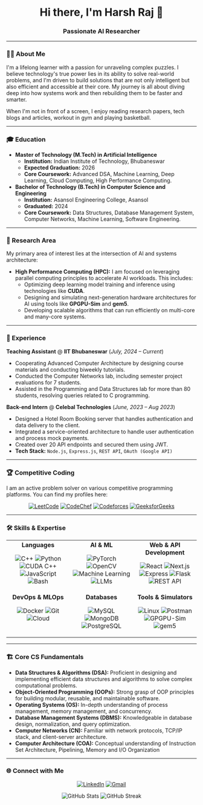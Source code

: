 <h1 align="center">Hi there, I'm Harsh Raj 👋</h1>
<h3 align="center">Passionate AI Researcher</h3>

---

### 👨‍💻 About Me

I'm a lifelong learner with a passion for unraveling complex puzzles. I believe technology's true power lies in its ability to solve real-world problems, and I'm driven to build solutions that are not only intelligent but also efficient and accessible at their core. My journey is all about diving deep into how systems work and then rebuilding them to be faster and smarter.

When I'm not in front of a screen, I enjoy reading research papers, tech blogs and articles, workout in gym and playing basketball.

---

### 🎓 Education

-   **Master of Technology (M.Tech) in Artificial Intelligence**
    -   **Institution:** Indian Institute of Technology, Bhubaneswar
    -   **Expected Graduation:** 2026
    -   **Core Coursework:** Advanced DSA, Machine Learning, Deep Learning, Cloud Computing, High Performance Computing.
-   **Bachelor of Technology (B.Tech) in Computer Science and Engineering**
    -   **Institution:** Asansol Engineering College, Asansol
    -   **Graduated:** 2024
    -   **Core Coursework:** Data Structures, Database Management System, Computer Networks, Machine Learning, Software Engineering.

---

### 🔬 Research Area

My primary area of interest lies at the intersection of AI and systems architecture:

-   **High Performance Computing (HPC):** I am focused on leveraging parallel computing principles to accelerate AI workloads. This includes:
    -   Optimizing deep learning model training and inference using technologies like **CUDA**.
    -   Designing and simulating next-generation hardware architectures for AI using tools like **GPGPU-Sim** and **gem5**.
    -   Developing scalable algorithms that can run efficiently on multi-core and many-core systems.

---

### 💼 Experience

**Teaching Assistant** @ **IIT Bhubaneswar** (*July, 2024 – Current*)
- Cooperating Advanced Computer Architecture by designing course materials and conducting biweekly tutorials.
- Conducted the Computer Networks lab, including semester project evaluations for 7 students.
- Assisted in the Programming and Data Structures lab for more than 80 students, resolving queries related to C
 programming.

**Back-end Intern** @ **Celebal Technologies** (*June, 2023 – Aug 2023*)
- Designed a Hotel Room Booking server that handles authentication and data delivery to the client.
- Integrated a service-oriented architecture to handle user authentication and process mock payments.
- Created over 20 API endpoints and secured them using JWT.
- **Tech Stack:** `Node.js`, `Express.js`, `REST API`, `OAuth (Google API)`

<!-- --->

<!-- ### 🚀 Projects>

<!-- <table width="100%">
  <tr>
    <td width="50%" valign="top">
      <h3 align="center">🏆 Project Title 1</h3>
      <div align="center">
        <a href="[link-to-project-repo-1]" target="_blank">
          <img src="[url-to-project-1-image-or-gif]" alt="Project 1 Demo" width="400">
        </a>
        <p>A concise but impactful description of your project. What problem does it solve? What was your role?</p>
        <p>
          <img src="https://img.shields.io/badge/Python-3776AB?style=for-the-badge&logo=python&logoColor=white"/>
          <img src="https://img.shields.io/badge/PyTorch-EE4C2C?style=for-the-badge&logo=pytorch&logoColor=white"/>
          <img src="https://img.shields.io/badge/Flask-000000?style=for-the-badge&logo=flask&logoColor=white"/>
        </p>
      </div>
    </td>
    <td width="50%" valign="top">
      <h3 align="center">💡 Project Title 2</h3>
      <div align="center">
        <a href="[link-to-project-repo-2]" target="_blank">
          <img src="[url-to-project-2-image-or-gif]" alt="Project 2 Demo" width="400">
        </a>
        <p>A concise but impactful description of your project. What technology did you use? What were the key features?</p>
        <p>
          <img src="https://img.shields.io/badge/React-20232A?style=for-the-badge&logo=react&logoColor=61DAFB"/>
          <img src="https://img.shields.io/badge/Node.js-339933?style=for-the-badge&logo=nodedotjs&logoColor=white"/>
          <img src="https://img.shields.io/badge/Docker-2496ED?style=for-the-badge&logo=docker&logoColor=white"/>
        </p>
      </div>
    </td>
  </tr>
</table>

<p align="center">
  <a href="https://github.com/harshrajhrj?tab=repositories">
    <b>... and many more!</b>
  </a>
</p> -->

---

### 🏆 Competitive Coding

I am an active problem solver on various competitive programming platforms. You can find my profiles here:

<p align="center">
  <a href="https://leetcode.com/u/harsh_raj_hrj" target="_blank"><img src="https://img.shields.io/badge/LeetCode-FFA116?style=for-the-badge&logo=leetcode&logoColor=black" alt="LeetCode"/></a>
  <a href="https://www.codechef.com/users/harsh_raj_hrj" target="_blank"><img src="https://img.shields.io/badge/CodeChef-5B4638?style=for-the-badge&logo=codechef&logoColor=white" alt="CodeChef"/></a>
  <a href="https://codeforces.com/profile/harshrajhrj" target="_blank"><img src="https://img.shields.io/badge/Codeforces-445f9d?style=for-the-badge&logo=codeforces&logoColor=white" alt="Codeforces"/></a>
  <a href="https://www.geeksforgeeks.org/user/harshrajhrj/" target="_blank"><img src="https://img.shields.io/badge/GeeksforGeeks-298D46?style=for-the-badge&logo=geeksforgeeks&logoColor=white" alt="GeeksforGeeks"/></a>
</p>

---

### 🛠️ Skills & Expertise

<table>
  <tr>
    <td valign="top" width="33%">
      <div align="center">
        <strong>Languages</strong>
        <p>
          <img src="https://img.shields.io/badge/C++-00599C?style=for-the-badge&logo=c%2B%2B&logoColor=white" alt="C++"/>
          <img src="https://img.shields.io/badge/Python-3776AB?style=for-the-badge&logo=python&logoColor=white" alt="Python"/>
          <img src="https://img.shields.io/badge/CUDA-76B900?style=for-the-badge&logo=nvidia&logoColor=white" alt="CUDA C++"/>
          <img src="https://img.shields.io/badge/JavaScript-F7DF1E?style=for-the-badge&logo=javascript&logoColor=black" alt="JavaScript"/>
          <img src="https://img.shields.io/badge/Bash-4EAA25?style=for-the-badge&logo=gnubash&logoColor=white" alt="Bash"/>
        </p>
      </div>
    </td>
    <td valign="top" width="33%">
      <div align="center">
        <strong>AI & ML</strong>
        <p>
          <img src="https://img.shields.io/badge/PyTorch-EE4C2C?style=for-the-badge&logo=pytorch&logoColor=white" alt="PyTorch"/>
          <img src="https://img.shields.io/badge/OpenCV-5C3EE8?style=for-the-badge&logo=opencv&logoColor=white" alt="OpenCV"/>
          <img src="https://img.shields.io/badge/Machine_Learning-FFD700?style=for-the-badge&logo=scikitlearn&logoColor=black" alt="Machine Learning"/>
          <img src="https://img.shields.io/badge/LLMs-0073B2?style=for-the-badge&logo=openai&logoColor=white" alt="LLMs"/>
        </p>
      </div>
    </td>
    <td valign="top" width="33%">
      <div align="center">
        <strong>Web & API Development</strong>
        <p>
          <img src="https://img.shields.io/badge/React-20232A?style=for-the-badge&logo=react&logoColor=61DAFB" alt="React"/>
          <img src="https://img.shields.io/badge/Next.js-000000?style=for-the-badge&logo=nextdotjs&logoColor=white" alt="Next.js"/>
          <img src="https://img.shields.io/badge/Express.js-000000?style=for-the-badge&logo=express&logoColor=white" alt="Express"/>
          <img src="https://img.shields.io/badge/Flask-000000?style=for-the-badge&logo=flask&logoColor=white" alt="Flask"/>
          <img src="https://img.shields.io/badge/REST_API-0277BD?style=for-the-badge" alt="REST API"/>
        </p>
      </div>
    </td>
  </tr>
  <tr>
    <td valign="top" width="33%">
      <div align="center">
        <strong>DevOps & MLOps</strong>
        <p>
          <img src="https://img.shields.io/badge/Docker-2496ED?style=for-the-badge&logo=docker&logoColor=white" alt="Docker"/>
          <img src="https://img.shields.io/badge/Git-F05032?style=for-the-badge&logo=git&logoColor=white" alt="Git"/>
          <img src="https://img.shields.io/badge/Cloud-4285F4?style=for-the-badge&logo=googlecloud&logoColor=white" alt="Cloud"/>
        </p>
      </div>
    </td>
    <td valign="top" width="33%">
      <div align="center">
        <strong>Databases</strong>
        <p>
          <img src="https://img.shields.io/badge/MySQL-4479A1?style=for-the-badge&logo=mysql&logoColor=white" alt="MySQL"/>
          <img src="https://img.shields.io/badge/MongoDB-4EA94B?style=for-the-badge&logo=mongodb&logoColor=white" alt="MongoDB"/>
          <img src="https://img.shields.io/badge/PostgreSQL-4169E1?style=for-the-badge&logo=postgresql&logoColor=white" alt="PostgreSQL"/>
        </p>
      </div>
    </td>
    <td valign="top" width="33%">
      <div align="center">
        <strong>Tools & Simulators</strong>
        <p>
          <img src="https://img.shields.io/badge/Linux-FCC624?style=for-the-badge&logo=linux&logoColor=black" alt="Linux"/>
          <img src="https://img.shields.io/badge/Postman-FF6C37?style=for-the-badge&logo=postman&logoColor=white" alt="Postman"/>
          <img src="https://img.shields.io/badge/GPGPU--Sim-009688?style=for-the-badge" alt="GPGPU-Sim"/>
          <img src="https://img.shields.io/badge/gem5-9C27B0?style=for-the-badge" alt="gem5"/>
        </p>
      </div>
    </td>
  </tr>
</table>

---

### 🏗️ Core CS Fundamentals

-   **Data Structures & Algorithms (DSA):** Proficient in designing and implementing efficient data structures and algorithms to solve complex computational problems.
-   **Object-Oriented Programming (OOPs):** Strong grasp of OOP principles for building modular, reusable, and maintainable software.
-   **Operating Systems (OS):** In-depth understanding of process management, memory management, and concurrency.
-   **Database Management Systems (DBMS):** Knowledgeable in database design, normalization, and query optimization.
-   **Computer Networks (CN):** Familiar with network protocols, TCP/IP stack, and client-server architecture.
-   **Computer Architecture (COA):** Conceptual understanding of Instruction Set Architecture, Pipelining, Memory and I/O Organization

---

### 🌐 Connect with Me

<p align="center">
  <a href="https://www.linkedin.com/in/harshrajhrj/" target="_blank"><img src="https://img.shields.io/badge/LinkedIn-0077B5?style=for-the-badge&logo=linkedin&logoColor=white" alt="LinkedIn"/></a>
  <!-- <a href="[your-portfolio-website]" target="_blank"><img src="https://img.shields.io/badge/Portfolio-255E63?style=for-the-badge&logo=google-chrome&logoColor=white" alt="Portfolio"/></a> -->
  <a href="mailto:harshrajhrj.official@gmail.com"><img src="https://img.shields.io/badge/Gmail-D14836?style=for-the-badge&logo=gmail&logoColor=white" alt="Gmail"/></a>
</p>

<p align="center">
  <img src="https://github-readme-stats.vercel.app/api?username=harshrajhrj&show_icons=true&theme=dracula&hide_border=true&include_all_commits=true" alt="GitHub Stats" />
  <img src="https://github-readme-streak-stats.herokuapp.com/?user=harshrajhrj&theme=dracula&hide_border=true" alt="GitHub Streak"/>
</p>
